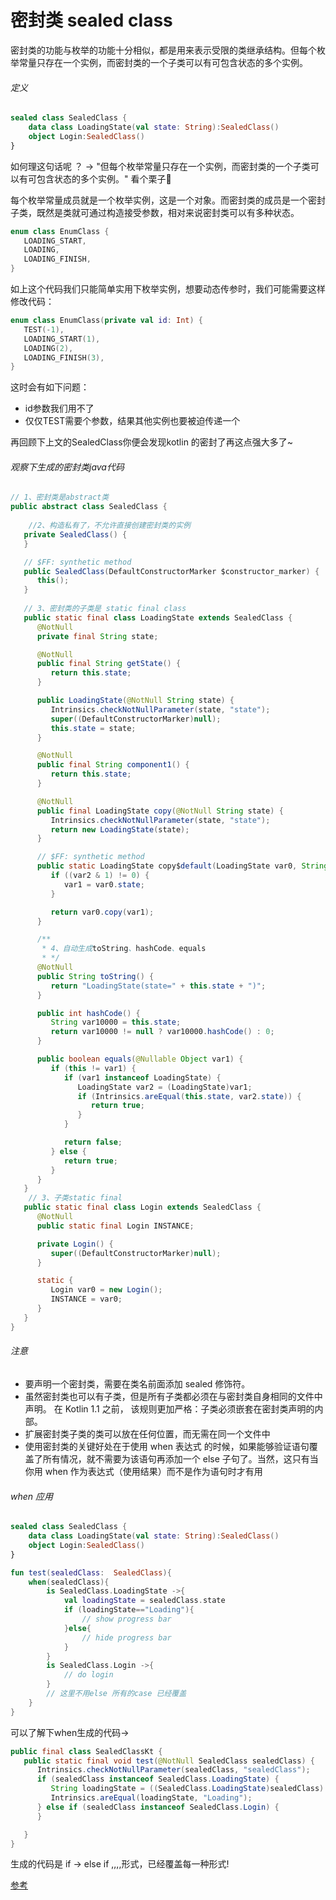 # 密封类 sealed class

密封类的功能与枚举的功能十分相似，都是用来表示受限的类继承结构。但每个枚举常量只存在一个实例，而密封类的一个子类可以有可包含状态的多个实例。

###### 定义

```kotlin
sealed class SealedClass {
    data class LoadingState(val state: String):SealedClass()
    object Login:SealedClass()
}
```

如何理这句话呢 ？ -> "但每个枚举常量只存在一个实例，而密封类的一个子类可以有可包含状态的多个实例。" 看个栗子🌰

每个枚举常量成员就是一个枚举实例，这是一个对象。而密封类的成员是一个密封子类，既然是类就可通过构造接受参数，相对来说密封类可以有多种状态。

```kotlin
enum class EnumClass {
   LOADING_START,
   LOADING,
   LOADING_FINISH,
}
```
如上这个代码我们只能简单实用下枚举实例，想要动态传参时，我们可能需要这样修改代码：

```kotlin
enum class EnumClass(private val id: Int) {
   TEST(-1),
   LOADING_START(1),
   LOADING(2),
   LOADING_FINISH(3),
}
```
这时会有如下问题：
- id参数我们用不了
- 仅仅TEST需要个参数，结果其他实例也要被迫传递一个

再回顾下上文的SealedClass你便会发现kotlin 的密封了再这点强大多了~

###### 观察下生成的密封类java代码

```java
// 1、密封类是abstract类
public abstract class SealedClass {
    
    //2、构造私有了，不允许直接创建密封类的实例
   private SealedClass() {
   }

   // $FF: synthetic method
   public SealedClass(DefaultConstructorMarker $constructor_marker) {
      this();
   }
   
   // 3、密封类的子类是 static final class
   public static final class LoadingState extends SealedClass {
      @NotNull
      private final String state;

      @NotNull
      public final String getState() {
         return this.state;
      }

      public LoadingState(@NotNull String state) {
         Intrinsics.checkNotNullParameter(state, "state");
         super((DefaultConstructorMarker)null);
         this.state = state;
      }

      @NotNull
      public final String component1() {
         return this.state;
      }

      @NotNull
      public final LoadingState copy(@NotNull String state) {
         Intrinsics.checkNotNullParameter(state, "state");
         return new LoadingState(state);
      }

      // $FF: synthetic method
      public static LoadingState copy$default(LoadingState var0, String var1, int var2, Object var3) {
         if ((var2 & 1) != 0) {
            var1 = var0.state;
         }

         return var0.copy(var1);
      }

      /**
       * 4、自动生成toString、hashCode、equals
       * */
      @NotNull
      public String toString() {
         return "LoadingState(state=" + this.state + ")";
      }

      public int hashCode() {
         String var10000 = this.state;
         return var10000 != null ? var10000.hashCode() : 0;
      }

      public boolean equals(@Nullable Object var1) {
         if (this != var1) {
            if (var1 instanceof LoadingState) {
               LoadingState var2 = (LoadingState)var1;
               if (Intrinsics.areEqual(this.state, var2.state)) {
                  return true;
               }
            }

            return false;
         } else {
            return true;
         }
      }
   }
    // 3、子类static final
   public static final class Login extends SealedClass {
      @NotNull
      public static final Login INSTANCE;

      private Login() {
         super((DefaultConstructorMarker)null);
      }

      static {
         Login var0 = new Login();
         INSTANCE = var0;
      }
   }
}
```

###### 注意

- 要声明一个密封类，需要在类名前面添加 sealed 修饰符。
- 虽然密封类也可以有子类，但是所有子类都必须在与密封类自身相同的文件中声明。 在 Kotlin 1.1 之前， 该规则更加严格：子类必须嵌套在密封类声明的内部。
- 扩展密封类子类的类可以放在任何位置，而无需在同一个文件中
- 使用密封类的关键好处在于使用 when 表达式 的时候，如果能够验证语句覆盖了所有情况，就不需要为该语句再添加一个 else 子句了。当然，这只有当你用
when 作为表达式（使用结果）而不是作为语句时才有用


###### when 应用

```kotlin
sealed class SealedClass {
    data class LoadingState(val state: String):SealedClass()
    object Login:SealedClass()
}

fun test(sealedClass:  SealedClass){
    when(sealedClass){
        is SealedClass.LoadingState ->{
            val loadingState = sealedClass.state
            if (loadingState=="Loading"){
                // show progress bar
            }else{
                // hide progress bar
            }
        }
        is SealedClass.Login ->{
            // do login
        }
        // 这里不用else 所有的case 已经覆盖
    }
}
```

可以了解下when生成的代码->

```java
public final class SealedClassKt {
   public static final void test(@NotNull SealedClass sealedClass) {
      Intrinsics.checkNotNullParameter(sealedClass, "sealedClass");
      if (sealedClass instanceof SealedClass.LoadingState) {
         String loadingState = ((SealedClass.LoadingState)sealedClass).getState();
         Intrinsics.areEqual(loadingState, "Loading");
      } else if (sealedClass instanceof SealedClass.Login) {
      }

   }
}
```
生成的代码是 if -> else if ,,,,形式，已经覆盖每一种形式!

[参考](https://juejin.cn/post/7044708611544596516)